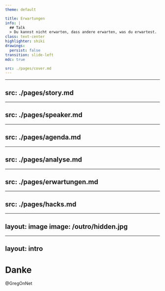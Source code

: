 ```yaml
---
theme: default

title: Erwartungen
info: |
  ## Talk
  > Du kannst nicht erwarten, dass andere erwarten, was du erwartest.
class: text-center
highlighter: shiki
drawings:
  persist: false
transition: slide-left
mdc: true

src: ./pages/cover.md
---
```


---
src: ./pages/story.md
---

---
src: ./pages/speaker.md
---

---
src: ./pages/agenda.md
---

---
src: ./pages/analyse.md
---

---
src: ./pages/erwartungen.md
---

---
src: ./pages/hacks.md
---

---
layout: image
image: /outro/hidden.jpg
---

<!--
- Erwartungen erwachsen aus unserem inneren
 - Sie schlummern unter der Oberfläche
 - Es sind offene Geheimnisse
 - Aber nicht sichtbar
 - Sie können übersehen und falsch verstanden werden
 - Darum ist es wichtig, dass wir sie zeigen
 - Darum ist es wichtig, dass wir sie explizit machen
 - Das ermöglicht uns in Dialoge zu treten, die bestimmt nicht immer einfach sind.
 - In den Dialogen werden wir bestimmt auch kommunikative Fehler machen.
 - Wichtig ist, dass wir dann dran bleiben, damit wir als Gemeinschaft davon profitieren können
-->

---
layout: intro
---

# Danke

@GregOnNet
